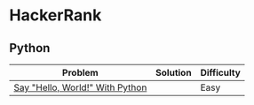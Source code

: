 # HackerRank

## Python

|Problem | Solution | Difficulty |
|--------|----------|------------|
|[Say "Hello, World!" With Python](https://www.hackerrank.com/challenges/py-hello-world/problem)| | Easy|
